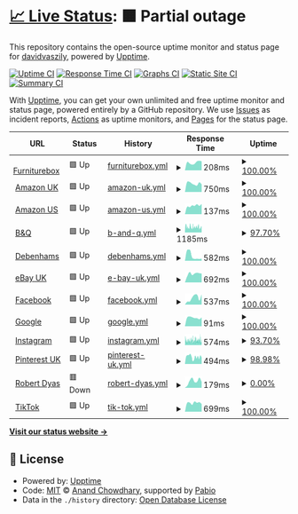 # [📈 Live Status](https://https://www.furniturebox.co.uk): <!--live status--> **🟧 Partial outage**

This repository contains the open-source uptime monitor and status page for [davidvaszily](https://https://www.furniturebox.co.uk), powered by [Upptime](https://github.com/upptime/upptime).

[![Uptime CI](https://github.com/davidvaszily/up/workflows/Uptime%20CI/badge.svg)](https://github.com/davidvaszily/up/actions?query=workflow%3A%22Uptime+CI%22)
[![Response Time CI](https://github.com/davidvaszily/up/workflows/Response%20Time%20CI/badge.svg)](https://github.com/davidvaszily/up/actions?query=workflow%3A%22Response+Time+CI%22)
[![Graphs CI](https://github.com/davidvaszily/up/workflows/Graphs%20CI/badge.svg)](https://github.com/davidvaszily/up/actions?query=workflow%3A%22Graphs+CI%22)
[![Static Site CI](https://github.com/davidvaszily/up/workflows/Static%20Site%20CI/badge.svg)](https://github.com/davidvaszily/up/actions?query=workflow%3A%22Static+Site+CI%22)
[![Summary CI](https://github.com/davidvaszily/up/workflows/Summary%20CI/badge.svg)](https://github.com/davidvaszily/up/actions?query=workflow%3A%22Summary+CI%22)

With [Upptime](https://upptime.js.org), you can get your own unlimited and free uptime monitor and status page, powered entirely by a GitHub repository. We use [Issues](https://github.com/davidvaszily/up/issues) as incident reports, [Actions](https://github.com/davidvaszily/up/actions) as uptime monitors, and [Pages](https://https://www.furniturebox.co.uk) for the status page.

<!--start: status pages-->
<!-- This summary is generated by Upptime (https://github.com/upptime/upptime) -->
<!-- Do not edit this manually, your changes will be overwritten -->
<!-- prettier-ignore -->
| URL | Status | History | Response Time | Uptime |
| --- | ------ | ------- | ------------- | ------ |
| <img alt="" src="https://icons.duckduckgo.com/ip3/www.furniturebox.co.uk.ico" height="13"> [Furniturebox](https://www.furniturebox.co.uk) | 🟩 Up | [furniturebox.yml](https://github.com/davidvaszily/up/commits/HEAD/history/furniturebox.yml) | <details><summary><img alt="Response time graph" src="./graphs/furniturebox/response-time-week.png" height="20"> 208ms</summary><br><a href="https://davidvaszily.github.io/up/history/furniturebox"><img alt="Response time 524" src="https://img.shields.io/endpoint?url=https%3A%2F%2Fraw.githubusercontent.com%2Fdavidvaszily%2Fup%2FHEAD%2Fapi%2Ffurniturebox%2Fresponse-time.json"></a><br><a href="https://davidvaszily.github.io/up/history/furniturebox"><img alt="24-hour response time 241" src="https://img.shields.io/endpoint?url=https%3A%2F%2Fraw.githubusercontent.com%2Fdavidvaszily%2Fup%2FHEAD%2Fapi%2Ffurniturebox%2Fresponse-time-day.json"></a><br><a href="https://davidvaszily.github.io/up/history/furniturebox"><img alt="7-day response time 208" src="https://img.shields.io/endpoint?url=https%3A%2F%2Fraw.githubusercontent.com%2Fdavidvaszily%2Fup%2FHEAD%2Fapi%2Ffurniturebox%2Fresponse-time-week.json"></a><br><a href="https://davidvaszily.github.io/up/history/furniturebox"><img alt="30-day response time 209" src="https://img.shields.io/endpoint?url=https%3A%2F%2Fraw.githubusercontent.com%2Fdavidvaszily%2Fup%2FHEAD%2Fapi%2Ffurniturebox%2Fresponse-time-month.json"></a><br><a href="https://davidvaszily.github.io/up/history/furniturebox"><img alt="1-year response time 524" src="https://img.shields.io/endpoint?url=https%3A%2F%2Fraw.githubusercontent.com%2Fdavidvaszily%2Fup%2FHEAD%2Fapi%2Ffurniturebox%2Fresponse-time-year.json"></a></details> | <details><summary><a href="https://davidvaszily.github.io/up/history/furniturebox">100.00%</a></summary><a href="https://davidvaszily.github.io/up/history/furniturebox"><img alt="All-time uptime 100.00%" src="https://img.shields.io/endpoint?url=https%3A%2F%2Fraw.githubusercontent.com%2Fdavidvaszily%2Fup%2FHEAD%2Fapi%2Ffurniturebox%2Fuptime.json"></a><br><a href="https://davidvaszily.github.io/up/history/furniturebox"><img alt="24-hour uptime 100.00%" src="https://img.shields.io/endpoint?url=https%3A%2F%2Fraw.githubusercontent.com%2Fdavidvaszily%2Fup%2FHEAD%2Fapi%2Ffurniturebox%2Fuptime-day.json"></a><br><a href="https://davidvaszily.github.io/up/history/furniturebox"><img alt="7-day uptime 100.00%" src="https://img.shields.io/endpoint?url=https%3A%2F%2Fraw.githubusercontent.com%2Fdavidvaszily%2Fup%2FHEAD%2Fapi%2Ffurniturebox%2Fuptime-week.json"></a><br><a href="https://davidvaszily.github.io/up/history/furniturebox"><img alt="30-day uptime 100.00%" src="https://img.shields.io/endpoint?url=https%3A%2F%2Fraw.githubusercontent.com%2Fdavidvaszily%2Fup%2FHEAD%2Fapi%2Ffurniturebox%2Fuptime-month.json"></a><br><a href="https://davidvaszily.github.io/up/history/furniturebox"><img alt="1-year uptime 100.00%" src="https://img.shields.io/endpoint?url=https%3A%2F%2Fraw.githubusercontent.com%2Fdavidvaszily%2Fup%2FHEAD%2Fapi%2Ffurniturebox%2Fuptime-year.json"></a></details>
| <img alt="" src="https://icons.duckduckgo.com/ip3/www.amazon.co.uk.ico" height="13"> [Amazon UK](https://www.amazon.co.uk) | 🟩 Up | [amazon-uk.yml](https://github.com/davidvaszily/up/commits/HEAD/history/amazon-uk.yml) | <details><summary><img alt="Response time graph" src="./graphs/amazon-uk/response-time-week.png" height="20"> 750ms</summary><br><a href="https://davidvaszily.github.io/up/history/amazon-uk"><img alt="Response time 636" src="https://img.shields.io/endpoint?url=https%3A%2F%2Fraw.githubusercontent.com%2Fdavidvaszily%2Fup%2FHEAD%2Fapi%2Famazon-uk%2Fresponse-time.json"></a><br><a href="https://davidvaszily.github.io/up/history/amazon-uk"><img alt="24-hour response time 682" src="https://img.shields.io/endpoint?url=https%3A%2F%2Fraw.githubusercontent.com%2Fdavidvaszily%2Fup%2FHEAD%2Fapi%2Famazon-uk%2Fresponse-time-day.json"></a><br><a href="https://davidvaszily.github.io/up/history/amazon-uk"><img alt="7-day response time 750" src="https://img.shields.io/endpoint?url=https%3A%2F%2Fraw.githubusercontent.com%2Fdavidvaszily%2Fup%2FHEAD%2Fapi%2Famazon-uk%2Fresponse-time-week.json"></a><br><a href="https://davidvaszily.github.io/up/history/amazon-uk"><img alt="30-day response time 702" src="https://img.shields.io/endpoint?url=https%3A%2F%2Fraw.githubusercontent.com%2Fdavidvaszily%2Fup%2FHEAD%2Fapi%2Famazon-uk%2Fresponse-time-month.json"></a><br><a href="https://davidvaszily.github.io/up/history/amazon-uk"><img alt="1-year response time 636" src="https://img.shields.io/endpoint?url=https%3A%2F%2Fraw.githubusercontent.com%2Fdavidvaszily%2Fup%2FHEAD%2Fapi%2Famazon-uk%2Fresponse-time-year.json"></a></details> | <details><summary><a href="https://davidvaszily.github.io/up/history/amazon-uk">100.00%</a></summary><a href="https://davidvaszily.github.io/up/history/amazon-uk"><img alt="All-time uptime 100.00%" src="https://img.shields.io/endpoint?url=https%3A%2F%2Fraw.githubusercontent.com%2Fdavidvaszily%2Fup%2FHEAD%2Fapi%2Famazon-uk%2Fuptime.json"></a><br><a href="https://davidvaszily.github.io/up/history/amazon-uk"><img alt="24-hour uptime 100.00%" src="https://img.shields.io/endpoint?url=https%3A%2F%2Fraw.githubusercontent.com%2Fdavidvaszily%2Fup%2FHEAD%2Fapi%2Famazon-uk%2Fuptime-day.json"></a><br><a href="https://davidvaszily.github.io/up/history/amazon-uk"><img alt="7-day uptime 100.00%" src="https://img.shields.io/endpoint?url=https%3A%2F%2Fraw.githubusercontent.com%2Fdavidvaszily%2Fup%2FHEAD%2Fapi%2Famazon-uk%2Fuptime-week.json"></a><br><a href="https://davidvaszily.github.io/up/history/amazon-uk"><img alt="30-day uptime 100.00%" src="https://img.shields.io/endpoint?url=https%3A%2F%2Fraw.githubusercontent.com%2Fdavidvaszily%2Fup%2FHEAD%2Fapi%2Famazon-uk%2Fuptime-month.json"></a><br><a href="https://davidvaszily.github.io/up/history/amazon-uk"><img alt="1-year uptime 100.00%" src="https://img.shields.io/endpoint?url=https%3A%2F%2Fraw.githubusercontent.com%2Fdavidvaszily%2Fup%2FHEAD%2Fapi%2Famazon-uk%2Fuptime-year.json"></a></details>
| <img alt="" src="https://icons.duckduckgo.com/ip3/www.amazon.com.ico" height="13"> [Amazon US](https://www.amazon.com) | 🟩 Up | [amazon-us.yml](https://github.com/davidvaszily/up/commits/HEAD/history/amazon-us.yml) | <details><summary><img alt="Response time graph" src="./graphs/amazon-us/response-time-week.png" height="20"> 137ms</summary><br><a href="https://davidvaszily.github.io/up/history/amazon-us"><img alt="Response time 133" src="https://img.shields.io/endpoint?url=https%3A%2F%2Fraw.githubusercontent.com%2Fdavidvaszily%2Fup%2FHEAD%2Fapi%2Famazon-us%2Fresponse-time.json"></a><br><a href="https://davidvaszily.github.io/up/history/amazon-us"><img alt="24-hour response time 163" src="https://img.shields.io/endpoint?url=https%3A%2F%2Fraw.githubusercontent.com%2Fdavidvaszily%2Fup%2FHEAD%2Fapi%2Famazon-us%2Fresponse-time-day.json"></a><br><a href="https://davidvaszily.github.io/up/history/amazon-us"><img alt="7-day response time 137" src="https://img.shields.io/endpoint?url=https%3A%2F%2Fraw.githubusercontent.com%2Fdavidvaszily%2Fup%2FHEAD%2Fapi%2Famazon-us%2Fresponse-time-week.json"></a><br><a href="https://davidvaszily.github.io/up/history/amazon-us"><img alt="30-day response time 126" src="https://img.shields.io/endpoint?url=https%3A%2F%2Fraw.githubusercontent.com%2Fdavidvaszily%2Fup%2FHEAD%2Fapi%2Famazon-us%2Fresponse-time-month.json"></a><br><a href="https://davidvaszily.github.io/up/history/amazon-us"><img alt="1-year response time 133" src="https://img.shields.io/endpoint?url=https%3A%2F%2Fraw.githubusercontent.com%2Fdavidvaszily%2Fup%2FHEAD%2Fapi%2Famazon-us%2Fresponse-time-year.json"></a></details> | <details><summary><a href="https://davidvaszily.github.io/up/history/amazon-us">100.00%</a></summary><a href="https://davidvaszily.github.io/up/history/amazon-us"><img alt="All-time uptime 100.00%" src="https://img.shields.io/endpoint?url=https%3A%2F%2Fraw.githubusercontent.com%2Fdavidvaszily%2Fup%2FHEAD%2Fapi%2Famazon-us%2Fuptime.json"></a><br><a href="https://davidvaszily.github.io/up/history/amazon-us"><img alt="24-hour uptime 100.00%" src="https://img.shields.io/endpoint?url=https%3A%2F%2Fraw.githubusercontent.com%2Fdavidvaszily%2Fup%2FHEAD%2Fapi%2Famazon-us%2Fuptime-day.json"></a><br><a href="https://davidvaszily.github.io/up/history/amazon-us"><img alt="7-day uptime 100.00%" src="https://img.shields.io/endpoint?url=https%3A%2F%2Fraw.githubusercontent.com%2Fdavidvaszily%2Fup%2FHEAD%2Fapi%2Famazon-us%2Fuptime-week.json"></a><br><a href="https://davidvaszily.github.io/up/history/amazon-us"><img alt="30-day uptime 100.00%" src="https://img.shields.io/endpoint?url=https%3A%2F%2Fraw.githubusercontent.com%2Fdavidvaszily%2Fup%2FHEAD%2Fapi%2Famazon-us%2Fuptime-month.json"></a><br><a href="https://davidvaszily.github.io/up/history/amazon-us"><img alt="1-year uptime 100.00%" src="https://img.shields.io/endpoint?url=https%3A%2F%2Fraw.githubusercontent.com%2Fdavidvaszily%2Fup%2FHEAD%2Fapi%2Famazon-us%2Fuptime-year.json"></a></details>
| <img alt="" src="https://icons.duckduckgo.com/ip3/www.diy.com.ico" height="13"> [B&Q](https://www.diy.com) | 🟩 Up | [b-and-q.yml](https://github.com/davidvaszily/up/commits/HEAD/history/b-and-q.yml) | <details><summary><img alt="Response time graph" src="./graphs/b-and-q/response-time-week.png" height="20"> 1185ms</summary><br><a href="https://davidvaszily.github.io/up/history/b-and-q"><img alt="Response time 1279" src="https://img.shields.io/endpoint?url=https%3A%2F%2Fraw.githubusercontent.com%2Fdavidvaszily%2Fup%2FHEAD%2Fapi%2Fb-and-q%2Fresponse-time.json"></a><br><a href="https://davidvaszily.github.io/up/history/b-and-q"><img alt="24-hour response time 1098" src="https://img.shields.io/endpoint?url=https%3A%2F%2Fraw.githubusercontent.com%2Fdavidvaszily%2Fup%2FHEAD%2Fapi%2Fb-and-q%2Fresponse-time-day.json"></a><br><a href="https://davidvaszily.github.io/up/history/b-and-q"><img alt="7-day response time 1185" src="https://img.shields.io/endpoint?url=https%3A%2F%2Fraw.githubusercontent.com%2Fdavidvaszily%2Fup%2FHEAD%2Fapi%2Fb-and-q%2Fresponse-time-week.json"></a><br><a href="https://davidvaszily.github.io/up/history/b-and-q"><img alt="30-day response time 1199" src="https://img.shields.io/endpoint?url=https%3A%2F%2Fraw.githubusercontent.com%2Fdavidvaszily%2Fup%2FHEAD%2Fapi%2Fb-and-q%2Fresponse-time-month.json"></a><br><a href="https://davidvaszily.github.io/up/history/b-and-q"><img alt="1-year response time 1279" src="https://img.shields.io/endpoint?url=https%3A%2F%2Fraw.githubusercontent.com%2Fdavidvaszily%2Fup%2FHEAD%2Fapi%2Fb-and-q%2Fresponse-time-year.json"></a></details> | <details><summary><a href="https://davidvaszily.github.io/up/history/b-and-q">97.70%</a></summary><a href="https://davidvaszily.github.io/up/history/b-and-q"><img alt="All-time uptime 99.72%" src="https://img.shields.io/endpoint?url=https%3A%2F%2Fraw.githubusercontent.com%2Fdavidvaszily%2Fup%2FHEAD%2Fapi%2Fb-and-q%2Fuptime.json"></a><br><a href="https://davidvaszily.github.io/up/history/b-and-q"><img alt="24-hour uptime 94.80%" src="https://img.shields.io/endpoint?url=https%3A%2F%2Fraw.githubusercontent.com%2Fdavidvaszily%2Fup%2FHEAD%2Fapi%2Fb-and-q%2Fuptime-day.json"></a><br><a href="https://davidvaszily.github.io/up/history/b-and-q"><img alt="7-day uptime 97.70%" src="https://img.shields.io/endpoint?url=https%3A%2F%2Fraw.githubusercontent.com%2Fdavidvaszily%2Fup%2FHEAD%2Fapi%2Fb-and-q%2Fuptime-week.json"></a><br><a href="https://davidvaszily.github.io/up/history/b-and-q"><img alt="30-day uptime 99.06%" src="https://img.shields.io/endpoint?url=https%3A%2F%2Fraw.githubusercontent.com%2Fdavidvaszily%2Fup%2FHEAD%2Fapi%2Fb-and-q%2Fuptime-month.json"></a><br><a href="https://davidvaszily.github.io/up/history/b-and-q"><img alt="1-year uptime 99.72%" src="https://img.shields.io/endpoint?url=https%3A%2F%2Fraw.githubusercontent.com%2Fdavidvaszily%2Fup%2FHEAD%2Fapi%2Fb-and-q%2Fuptime-year.json"></a></details>
| <img alt="" src="https://icons.duckduckgo.com/ip3/www.debenhams.com.ico" height="13"> [Debenhams](https://www.debenhams.com) | 🟩 Up | [debenhams.yml](https://github.com/davidvaszily/up/commits/HEAD/history/debenhams.yml) | <details><summary><img alt="Response time graph" src="./graphs/debenhams/response-time-week.png" height="20"> 582ms</summary><br><a href="https://davidvaszily.github.io/up/history/debenhams"><img alt="Response time 692" src="https://img.shields.io/endpoint?url=https%3A%2F%2Fraw.githubusercontent.com%2Fdavidvaszily%2Fup%2FHEAD%2Fapi%2Fdebenhams%2Fresponse-time.json"></a><br><a href="https://davidvaszily.github.io/up/history/debenhams"><img alt="24-hour response time 252" src="https://img.shields.io/endpoint?url=https%3A%2F%2Fraw.githubusercontent.com%2Fdavidvaszily%2Fup%2FHEAD%2Fapi%2Fdebenhams%2Fresponse-time-day.json"></a><br><a href="https://davidvaszily.github.io/up/history/debenhams"><img alt="7-day response time 582" src="https://img.shields.io/endpoint?url=https%3A%2F%2Fraw.githubusercontent.com%2Fdavidvaszily%2Fup%2FHEAD%2Fapi%2Fdebenhams%2Fresponse-time-week.json"></a><br><a href="https://davidvaszily.github.io/up/history/debenhams"><img alt="30-day response time 527" src="https://img.shields.io/endpoint?url=https%3A%2F%2Fraw.githubusercontent.com%2Fdavidvaszily%2Fup%2FHEAD%2Fapi%2Fdebenhams%2Fresponse-time-month.json"></a><br><a href="https://davidvaszily.github.io/up/history/debenhams"><img alt="1-year response time 692" src="https://img.shields.io/endpoint?url=https%3A%2F%2Fraw.githubusercontent.com%2Fdavidvaszily%2Fup%2FHEAD%2Fapi%2Fdebenhams%2Fresponse-time-year.json"></a></details> | <details><summary><a href="https://davidvaszily.github.io/up/history/debenhams">100.00%</a></summary><a href="https://davidvaszily.github.io/up/history/debenhams"><img alt="All-time uptime 100.00%" src="https://img.shields.io/endpoint?url=https%3A%2F%2Fraw.githubusercontent.com%2Fdavidvaszily%2Fup%2FHEAD%2Fapi%2Fdebenhams%2Fuptime.json"></a><br><a href="https://davidvaszily.github.io/up/history/debenhams"><img alt="24-hour uptime 100.00%" src="https://img.shields.io/endpoint?url=https%3A%2F%2Fraw.githubusercontent.com%2Fdavidvaszily%2Fup%2FHEAD%2Fapi%2Fdebenhams%2Fuptime-day.json"></a><br><a href="https://davidvaszily.github.io/up/history/debenhams"><img alt="7-day uptime 100.00%" src="https://img.shields.io/endpoint?url=https%3A%2F%2Fraw.githubusercontent.com%2Fdavidvaszily%2Fup%2FHEAD%2Fapi%2Fdebenhams%2Fuptime-week.json"></a><br><a href="https://davidvaszily.github.io/up/history/debenhams"><img alt="30-day uptime 100.00%" src="https://img.shields.io/endpoint?url=https%3A%2F%2Fraw.githubusercontent.com%2Fdavidvaszily%2Fup%2FHEAD%2Fapi%2Fdebenhams%2Fuptime-month.json"></a><br><a href="https://davidvaszily.github.io/up/history/debenhams"><img alt="1-year uptime 100.00%" src="https://img.shields.io/endpoint?url=https%3A%2F%2Fraw.githubusercontent.com%2Fdavidvaszily%2Fup%2FHEAD%2Fapi%2Fdebenhams%2Fuptime-year.json"></a></details>
| <img alt="" src="https://icons.duckduckgo.com/ip3/www.ebay.co.uk.ico" height="13"> [eBay UK](https://www.ebay.co.uk) | 🟩 Up | [e-bay-uk.yml](https://github.com/davidvaszily/up/commits/HEAD/history/e-bay-uk.yml) | <details><summary><img alt="Response time graph" src="./graphs/e-bay-uk/response-time-week.png" height="20"> 692ms</summary><br><a href="https://davidvaszily.github.io/up/history/e-bay-uk"><img alt="Response time 772" src="https://img.shields.io/endpoint?url=https%3A%2F%2Fraw.githubusercontent.com%2Fdavidvaszily%2Fup%2FHEAD%2Fapi%2Fe-bay-uk%2Fresponse-time.json"></a><br><a href="https://davidvaszily.github.io/up/history/e-bay-uk"><img alt="24-hour response time 711" src="https://img.shields.io/endpoint?url=https%3A%2F%2Fraw.githubusercontent.com%2Fdavidvaszily%2Fup%2FHEAD%2Fapi%2Fe-bay-uk%2Fresponse-time-day.json"></a><br><a href="https://davidvaszily.github.io/up/history/e-bay-uk"><img alt="7-day response time 692" src="https://img.shields.io/endpoint?url=https%3A%2F%2Fraw.githubusercontent.com%2Fdavidvaszily%2Fup%2FHEAD%2Fapi%2Fe-bay-uk%2Fresponse-time-week.json"></a><br><a href="https://davidvaszily.github.io/up/history/e-bay-uk"><img alt="30-day response time 737" src="https://img.shields.io/endpoint?url=https%3A%2F%2Fraw.githubusercontent.com%2Fdavidvaszily%2Fup%2FHEAD%2Fapi%2Fe-bay-uk%2Fresponse-time-month.json"></a><br><a href="https://davidvaszily.github.io/up/history/e-bay-uk"><img alt="1-year response time 772" src="https://img.shields.io/endpoint?url=https%3A%2F%2Fraw.githubusercontent.com%2Fdavidvaszily%2Fup%2FHEAD%2Fapi%2Fe-bay-uk%2Fresponse-time-year.json"></a></details> | <details><summary><a href="https://davidvaszily.github.io/up/history/e-bay-uk">100.00%</a></summary><a href="https://davidvaszily.github.io/up/history/e-bay-uk"><img alt="All-time uptime 99.98%" src="https://img.shields.io/endpoint?url=https%3A%2F%2Fraw.githubusercontent.com%2Fdavidvaszily%2Fup%2FHEAD%2Fapi%2Fe-bay-uk%2Fuptime.json"></a><br><a href="https://davidvaszily.github.io/up/history/e-bay-uk"><img alt="24-hour uptime 100.00%" src="https://img.shields.io/endpoint?url=https%3A%2F%2Fraw.githubusercontent.com%2Fdavidvaszily%2Fup%2FHEAD%2Fapi%2Fe-bay-uk%2Fuptime-day.json"></a><br><a href="https://davidvaszily.github.io/up/history/e-bay-uk"><img alt="7-day uptime 100.00%" src="https://img.shields.io/endpoint?url=https%3A%2F%2Fraw.githubusercontent.com%2Fdavidvaszily%2Fup%2FHEAD%2Fapi%2Fe-bay-uk%2Fuptime-week.json"></a><br><a href="https://davidvaszily.github.io/up/history/e-bay-uk"><img alt="30-day uptime 100.00%" src="https://img.shields.io/endpoint?url=https%3A%2F%2Fraw.githubusercontent.com%2Fdavidvaszily%2Fup%2FHEAD%2Fapi%2Fe-bay-uk%2Fuptime-month.json"></a><br><a href="https://davidvaszily.github.io/up/history/e-bay-uk"><img alt="1-year uptime 99.98%" src="https://img.shields.io/endpoint?url=https%3A%2F%2Fraw.githubusercontent.com%2Fdavidvaszily%2Fup%2FHEAD%2Fapi%2Fe-bay-uk%2Fuptime-year.json"></a></details>
| <img alt="" src="https://icons.duckduckgo.com/ip3/www.facebook.com.ico" height="13"> [Facebook](https://www.facebook.com) | 🟩 Up | [facebook.yml](https://github.com/davidvaszily/up/commits/HEAD/history/facebook.yml) | <details><summary><img alt="Response time graph" src="./graphs/facebook/response-time-week.png" height="20"> 537ms</summary><br><a href="https://davidvaszily.github.io/up/history/facebook"><img alt="Response time 454" src="https://img.shields.io/endpoint?url=https%3A%2F%2Fraw.githubusercontent.com%2Fdavidvaszily%2Fup%2FHEAD%2Fapi%2Ffacebook%2Fresponse-time.json"></a><br><a href="https://davidvaszily.github.io/up/history/facebook"><img alt="24-hour response time 807" src="https://img.shields.io/endpoint?url=https%3A%2F%2Fraw.githubusercontent.com%2Fdavidvaszily%2Fup%2FHEAD%2Fapi%2Ffacebook%2Fresponse-time-day.json"></a><br><a href="https://davidvaszily.github.io/up/history/facebook"><img alt="7-day response time 537" src="https://img.shields.io/endpoint?url=https%3A%2F%2Fraw.githubusercontent.com%2Fdavidvaszily%2Fup%2FHEAD%2Fapi%2Ffacebook%2Fresponse-time-week.json"></a><br><a href="https://davidvaszily.github.io/up/history/facebook"><img alt="30-day response time 457" src="https://img.shields.io/endpoint?url=https%3A%2F%2Fraw.githubusercontent.com%2Fdavidvaszily%2Fup%2FHEAD%2Fapi%2Ffacebook%2Fresponse-time-month.json"></a><br><a href="https://davidvaszily.github.io/up/history/facebook"><img alt="1-year response time 454" src="https://img.shields.io/endpoint?url=https%3A%2F%2Fraw.githubusercontent.com%2Fdavidvaszily%2Fup%2FHEAD%2Fapi%2Ffacebook%2Fresponse-time-year.json"></a></details> | <details><summary><a href="https://davidvaszily.github.io/up/history/facebook">100.00%</a></summary><a href="https://davidvaszily.github.io/up/history/facebook"><img alt="All-time uptime 99.99%" src="https://img.shields.io/endpoint?url=https%3A%2F%2Fraw.githubusercontent.com%2Fdavidvaszily%2Fup%2FHEAD%2Fapi%2Ffacebook%2Fuptime.json"></a><br><a href="https://davidvaszily.github.io/up/history/facebook"><img alt="24-hour uptime 100.00%" src="https://img.shields.io/endpoint?url=https%3A%2F%2Fraw.githubusercontent.com%2Fdavidvaszily%2Fup%2FHEAD%2Fapi%2Ffacebook%2Fuptime-day.json"></a><br><a href="https://davidvaszily.github.io/up/history/facebook"><img alt="7-day uptime 100.00%" src="https://img.shields.io/endpoint?url=https%3A%2F%2Fraw.githubusercontent.com%2Fdavidvaszily%2Fup%2FHEAD%2Fapi%2Ffacebook%2Fuptime-week.json"></a><br><a href="https://davidvaszily.github.io/up/history/facebook"><img alt="30-day uptime 99.94%" src="https://img.shields.io/endpoint?url=https%3A%2F%2Fraw.githubusercontent.com%2Fdavidvaszily%2Fup%2FHEAD%2Fapi%2Ffacebook%2Fuptime-month.json"></a><br><a href="https://davidvaszily.github.io/up/history/facebook"><img alt="1-year uptime 99.99%" src="https://img.shields.io/endpoint?url=https%3A%2F%2Fraw.githubusercontent.com%2Fdavidvaszily%2Fup%2FHEAD%2Fapi%2Ffacebook%2Fuptime-year.json"></a></details>
| <img alt="" src="https://icons.duckduckgo.com/ip3/www.google.com.ico" height="13"> [Google](https://www.google.com) | 🟩 Up | [google.yml](https://github.com/davidvaszily/up/commits/HEAD/history/google.yml) | <details><summary><img alt="Response time graph" src="./graphs/google/response-time-week.png" height="20"> 91ms</summary><br><a href="https://davidvaszily.github.io/up/history/google"><img alt="Response time 109" src="https://img.shields.io/endpoint?url=https%3A%2F%2Fraw.githubusercontent.com%2Fdavidvaszily%2Fup%2FHEAD%2Fapi%2Fgoogle%2Fresponse-time.json"></a><br><a href="https://davidvaszily.github.io/up/history/google"><img alt="24-hour response time 94" src="https://img.shields.io/endpoint?url=https%3A%2F%2Fraw.githubusercontent.com%2Fdavidvaszily%2Fup%2FHEAD%2Fapi%2Fgoogle%2Fresponse-time-day.json"></a><br><a href="https://davidvaszily.github.io/up/history/google"><img alt="7-day response time 91" src="https://img.shields.io/endpoint?url=https%3A%2F%2Fraw.githubusercontent.com%2Fdavidvaszily%2Fup%2FHEAD%2Fapi%2Fgoogle%2Fresponse-time-week.json"></a><br><a href="https://davidvaszily.github.io/up/history/google"><img alt="30-day response time 148" src="https://img.shields.io/endpoint?url=https%3A%2F%2Fraw.githubusercontent.com%2Fdavidvaszily%2Fup%2FHEAD%2Fapi%2Fgoogle%2Fresponse-time-month.json"></a><br><a href="https://davidvaszily.github.io/up/history/google"><img alt="1-year response time 109" src="https://img.shields.io/endpoint?url=https%3A%2F%2Fraw.githubusercontent.com%2Fdavidvaszily%2Fup%2FHEAD%2Fapi%2Fgoogle%2Fresponse-time-year.json"></a></details> | <details><summary><a href="https://davidvaszily.github.io/up/history/google">100.00%</a></summary><a href="https://davidvaszily.github.io/up/history/google"><img alt="All-time uptime 100.00%" src="https://img.shields.io/endpoint?url=https%3A%2F%2Fraw.githubusercontent.com%2Fdavidvaszily%2Fup%2FHEAD%2Fapi%2Fgoogle%2Fuptime.json"></a><br><a href="https://davidvaszily.github.io/up/history/google"><img alt="24-hour uptime 100.00%" src="https://img.shields.io/endpoint?url=https%3A%2F%2Fraw.githubusercontent.com%2Fdavidvaszily%2Fup%2FHEAD%2Fapi%2Fgoogle%2Fuptime-day.json"></a><br><a href="https://davidvaszily.github.io/up/history/google"><img alt="7-day uptime 100.00%" src="https://img.shields.io/endpoint?url=https%3A%2F%2Fraw.githubusercontent.com%2Fdavidvaszily%2Fup%2FHEAD%2Fapi%2Fgoogle%2Fuptime-week.json"></a><br><a href="https://davidvaszily.github.io/up/history/google"><img alt="30-day uptime 100.00%" src="https://img.shields.io/endpoint?url=https%3A%2F%2Fraw.githubusercontent.com%2Fdavidvaszily%2Fup%2FHEAD%2Fapi%2Fgoogle%2Fuptime-month.json"></a><br><a href="https://davidvaszily.github.io/up/history/google"><img alt="1-year uptime 100.00%" src="https://img.shields.io/endpoint?url=https%3A%2F%2Fraw.githubusercontent.com%2Fdavidvaszily%2Fup%2FHEAD%2Fapi%2Fgoogle%2Fuptime-year.json"></a></details>
| <img alt="" src="https://icons.duckduckgo.com/ip3/www.instagram.com.ico" height="13"> [Instagram](https://www.instagram.com) | 🟩 Up | [instagram.yml](https://github.com/davidvaszily/up/commits/HEAD/history/instagram.yml) | <details><summary><img alt="Response time graph" src="./graphs/instagram/response-time-week.png" height="20"> 574ms</summary><br><a href="https://davidvaszily.github.io/up/history/instagram"><img alt="Response time 589" src="https://img.shields.io/endpoint?url=https%3A%2F%2Fraw.githubusercontent.com%2Fdavidvaszily%2Fup%2FHEAD%2Fapi%2Finstagram%2Fresponse-time.json"></a><br><a href="https://davidvaszily.github.io/up/history/instagram"><img alt="24-hour response time 548" src="https://img.shields.io/endpoint?url=https%3A%2F%2Fraw.githubusercontent.com%2Fdavidvaszily%2Fup%2FHEAD%2Fapi%2Finstagram%2Fresponse-time-day.json"></a><br><a href="https://davidvaszily.github.io/up/history/instagram"><img alt="7-day response time 574" src="https://img.shields.io/endpoint?url=https%3A%2F%2Fraw.githubusercontent.com%2Fdavidvaszily%2Fup%2FHEAD%2Fapi%2Finstagram%2Fresponse-time-week.json"></a><br><a href="https://davidvaszily.github.io/up/history/instagram"><img alt="30-day response time 601" src="https://img.shields.io/endpoint?url=https%3A%2F%2Fraw.githubusercontent.com%2Fdavidvaszily%2Fup%2FHEAD%2Fapi%2Finstagram%2Fresponse-time-month.json"></a><br><a href="https://davidvaszily.github.io/up/history/instagram"><img alt="1-year response time 589" src="https://img.shields.io/endpoint?url=https%3A%2F%2Fraw.githubusercontent.com%2Fdavidvaszily%2Fup%2FHEAD%2Fapi%2Finstagram%2Fresponse-time-year.json"></a></details> | <details><summary><a href="https://davidvaszily.github.io/up/history/instagram">93.70%</a></summary><a href="https://davidvaszily.github.io/up/history/instagram"><img alt="All-time uptime 99.72%" src="https://img.shields.io/endpoint?url=https%3A%2F%2Fraw.githubusercontent.com%2Fdavidvaszily%2Fup%2FHEAD%2Fapi%2Finstagram%2Fuptime.json"></a><br><a href="https://davidvaszily.github.io/up/history/instagram"><img alt="24-hour uptime 97.27%" src="https://img.shields.io/endpoint?url=https%3A%2F%2Fraw.githubusercontent.com%2Fdavidvaszily%2Fup%2FHEAD%2Fapi%2Finstagram%2Fuptime-day.json"></a><br><a href="https://davidvaszily.github.io/up/history/instagram"><img alt="7-day uptime 93.70%" src="https://img.shields.io/endpoint?url=https%3A%2F%2Fraw.githubusercontent.com%2Fdavidvaszily%2Fup%2FHEAD%2Fapi%2Finstagram%2Fuptime-week.json"></a><br><a href="https://davidvaszily.github.io/up/history/instagram"><img alt="30-day uptime 97.40%" src="https://img.shields.io/endpoint?url=https%3A%2F%2Fraw.githubusercontent.com%2Fdavidvaszily%2Fup%2FHEAD%2Fapi%2Finstagram%2Fuptime-month.json"></a><br><a href="https://davidvaszily.github.io/up/history/instagram"><img alt="1-year uptime 99.72%" src="https://img.shields.io/endpoint?url=https%3A%2F%2Fraw.githubusercontent.com%2Fdavidvaszily%2Fup%2FHEAD%2Fapi%2Finstagram%2Fuptime-year.json"></a></details>
| <img alt="" src="https://icons.duckduckgo.com/ip3/www.pinterest.co.uk.ico" height="13"> [Pinterest UK](https://www.pinterest.co.uk) | 🟩 Up | [pinterest-uk.yml](https://github.com/davidvaszily/up/commits/HEAD/history/pinterest-uk.yml) | <details><summary><img alt="Response time graph" src="./graphs/pinterest-uk/response-time-week.png" height="20"> 494ms</summary><br><a href="https://davidvaszily.github.io/up/history/pinterest-uk"><img alt="Response time 492" src="https://img.shields.io/endpoint?url=https%3A%2F%2Fraw.githubusercontent.com%2Fdavidvaszily%2Fup%2FHEAD%2Fapi%2Fpinterest-uk%2Fresponse-time.json"></a><br><a href="https://davidvaszily.github.io/up/history/pinterest-uk"><img alt="24-hour response time 463" src="https://img.shields.io/endpoint?url=https%3A%2F%2Fraw.githubusercontent.com%2Fdavidvaszily%2Fup%2FHEAD%2Fapi%2Fpinterest-uk%2Fresponse-time-day.json"></a><br><a href="https://davidvaszily.github.io/up/history/pinterest-uk"><img alt="7-day response time 494" src="https://img.shields.io/endpoint?url=https%3A%2F%2Fraw.githubusercontent.com%2Fdavidvaszily%2Fup%2FHEAD%2Fapi%2Fpinterest-uk%2Fresponse-time-week.json"></a><br><a href="https://davidvaszily.github.io/up/history/pinterest-uk"><img alt="30-day response time 484" src="https://img.shields.io/endpoint?url=https%3A%2F%2Fraw.githubusercontent.com%2Fdavidvaszily%2Fup%2FHEAD%2Fapi%2Fpinterest-uk%2Fresponse-time-month.json"></a><br><a href="https://davidvaszily.github.io/up/history/pinterest-uk"><img alt="1-year response time 492" src="https://img.shields.io/endpoint?url=https%3A%2F%2Fraw.githubusercontent.com%2Fdavidvaszily%2Fup%2FHEAD%2Fapi%2Fpinterest-uk%2Fresponse-time-year.json"></a></details> | <details><summary><a href="https://davidvaszily.github.io/up/history/pinterest-uk">98.98%</a></summary><a href="https://davidvaszily.github.io/up/history/pinterest-uk"><img alt="All-time uptime 99.86%" src="https://img.shields.io/endpoint?url=https%3A%2F%2Fraw.githubusercontent.com%2Fdavidvaszily%2Fup%2FHEAD%2Fapi%2Fpinterest-uk%2Fuptime.json"></a><br><a href="https://davidvaszily.github.io/up/history/pinterest-uk"><img alt="24-hour uptime 96.28%" src="https://img.shields.io/endpoint?url=https%3A%2F%2Fraw.githubusercontent.com%2Fdavidvaszily%2Fup%2FHEAD%2Fapi%2Fpinterest-uk%2Fuptime-day.json"></a><br><a href="https://davidvaszily.github.io/up/history/pinterest-uk"><img alt="7-day uptime 98.98%" src="https://img.shields.io/endpoint?url=https%3A%2F%2Fraw.githubusercontent.com%2Fdavidvaszily%2Fup%2FHEAD%2Fapi%2Fpinterest-uk%2Fuptime-week.json"></a><br><a href="https://davidvaszily.github.io/up/history/pinterest-uk"><img alt="30-day uptime 99.70%" src="https://img.shields.io/endpoint?url=https%3A%2F%2Fraw.githubusercontent.com%2Fdavidvaszily%2Fup%2FHEAD%2Fapi%2Fpinterest-uk%2Fuptime-month.json"></a><br><a href="https://davidvaszily.github.io/up/history/pinterest-uk"><img alt="1-year uptime 99.86%" src="https://img.shields.io/endpoint?url=https%3A%2F%2Fraw.githubusercontent.com%2Fdavidvaszily%2Fup%2FHEAD%2Fapi%2Fpinterest-uk%2Fuptime-year.json"></a></details>
| <img alt="" src="https://icons.duckduckgo.com/ip3/www.robertdyas.co.uk.ico" height="13"> [Robert Dyas](https://www.robertdyas.co.uk) | 🟥 Down | [robert-dyas.yml](https://github.com/davidvaszily/up/commits/HEAD/history/robert-dyas.yml) | <details><summary><img alt="Response time graph" src="./graphs/robert-dyas/response-time-week.png" height="20"> 179ms</summary><br><a href="https://davidvaszily.github.io/up/history/robert-dyas"><img alt="Response time 288" src="https://img.shields.io/endpoint?url=https%3A%2F%2Fraw.githubusercontent.com%2Fdavidvaszily%2Fup%2FHEAD%2Fapi%2Frobert-dyas%2Fresponse-time.json"></a><br><a href="https://davidvaszily.github.io/up/history/robert-dyas"><img alt="24-hour response time 157" src="https://img.shields.io/endpoint?url=https%3A%2F%2Fraw.githubusercontent.com%2Fdavidvaszily%2Fup%2FHEAD%2Fapi%2Frobert-dyas%2Fresponse-time-day.json"></a><br><a href="https://davidvaszily.github.io/up/history/robert-dyas"><img alt="7-day response time 179" src="https://img.shields.io/endpoint?url=https%3A%2F%2Fraw.githubusercontent.com%2Fdavidvaszily%2Fup%2FHEAD%2Fapi%2Frobert-dyas%2Fresponse-time-week.json"></a><br><a href="https://davidvaszily.github.io/up/history/robert-dyas"><img alt="30-day response time 157" src="https://img.shields.io/endpoint?url=https%3A%2F%2Fraw.githubusercontent.com%2Fdavidvaszily%2Fup%2FHEAD%2Fapi%2Frobert-dyas%2Fresponse-time-month.json"></a><br><a href="https://davidvaszily.github.io/up/history/robert-dyas"><img alt="1-year response time 288" src="https://img.shields.io/endpoint?url=https%3A%2F%2Fraw.githubusercontent.com%2Fdavidvaszily%2Fup%2FHEAD%2Fapi%2Frobert-dyas%2Fresponse-time-year.json"></a></details> | <details><summary><a href="https://davidvaszily.github.io/up/history/robert-dyas">0.00%</a></summary><a href="https://davidvaszily.github.io/up/history/robert-dyas"><img alt="All-time uptime 56.53%" src="https://img.shields.io/endpoint?url=https%3A%2F%2Fraw.githubusercontent.com%2Fdavidvaszily%2Fup%2FHEAD%2Fapi%2Frobert-dyas%2Fuptime.json"></a><br><a href="https://davidvaszily.github.io/up/history/robert-dyas"><img alt="24-hour uptime 0.00%" src="https://img.shields.io/endpoint?url=https%3A%2F%2Fraw.githubusercontent.com%2Fdavidvaszily%2Fup%2FHEAD%2Fapi%2Frobert-dyas%2Fuptime-day.json"></a><br><a href="https://davidvaszily.github.io/up/history/robert-dyas"><img alt="7-day uptime 0.00%" src="https://img.shields.io/endpoint?url=https%3A%2F%2Fraw.githubusercontent.com%2Fdavidvaszily%2Fup%2FHEAD%2Fapi%2Frobert-dyas%2Fuptime-week.json"></a><br><a href="https://davidvaszily.github.io/up/history/robert-dyas"><img alt="30-day uptime 0.00%" src="https://img.shields.io/endpoint?url=https%3A%2F%2Fraw.githubusercontent.com%2Fdavidvaszily%2Fup%2FHEAD%2Fapi%2Frobert-dyas%2Fuptime-month.json"></a><br><a href="https://davidvaszily.github.io/up/history/robert-dyas"><img alt="1-year uptime 56.53%" src="https://img.shields.io/endpoint?url=https%3A%2F%2Fraw.githubusercontent.com%2Fdavidvaszily%2Fup%2FHEAD%2Fapi%2Frobert-dyas%2Fuptime-year.json"></a></details>
| <img alt="" src="https://icons.duckduckgo.com/ip3/www.tiktok.com.ico" height="13"> [TikTok](https://www.tiktok.com) | 🟩 Up | [tik-tok.yml](https://github.com/davidvaszily/up/commits/HEAD/history/tik-tok.yml) | <details><summary><img alt="Response time graph" src="./graphs/tik-tok/response-time-week.png" height="20"> 699ms</summary><br><a href="https://davidvaszily.github.io/up/history/tik-tok"><img alt="Response time 601" src="https://img.shields.io/endpoint?url=https%3A%2F%2Fraw.githubusercontent.com%2Fdavidvaszily%2Fup%2FHEAD%2Fapi%2Ftik-tok%2Fresponse-time.json"></a><br><a href="https://davidvaszily.github.io/up/history/tik-tok"><img alt="24-hour response time 618" src="https://img.shields.io/endpoint?url=https%3A%2F%2Fraw.githubusercontent.com%2Fdavidvaszily%2Fup%2FHEAD%2Fapi%2Ftik-tok%2Fresponse-time-day.json"></a><br><a href="https://davidvaszily.github.io/up/history/tik-tok"><img alt="7-day response time 699" src="https://img.shields.io/endpoint?url=https%3A%2F%2Fraw.githubusercontent.com%2Fdavidvaszily%2Fup%2FHEAD%2Fapi%2Ftik-tok%2Fresponse-time-week.json"></a><br><a href="https://davidvaszily.github.io/up/history/tik-tok"><img alt="30-day response time 639" src="https://img.shields.io/endpoint?url=https%3A%2F%2Fraw.githubusercontent.com%2Fdavidvaszily%2Fup%2FHEAD%2Fapi%2Ftik-tok%2Fresponse-time-month.json"></a><br><a href="https://davidvaszily.github.io/up/history/tik-tok"><img alt="1-year response time 601" src="https://img.shields.io/endpoint?url=https%3A%2F%2Fraw.githubusercontent.com%2Fdavidvaszily%2Fup%2FHEAD%2Fapi%2Ftik-tok%2Fresponse-time-year.json"></a></details> | <details><summary><a href="https://davidvaszily.github.io/up/history/tik-tok">100.00%</a></summary><a href="https://davidvaszily.github.io/up/history/tik-tok"><img alt="All-time uptime 99.99%" src="https://img.shields.io/endpoint?url=https%3A%2F%2Fraw.githubusercontent.com%2Fdavidvaszily%2Fup%2FHEAD%2Fapi%2Ftik-tok%2Fuptime.json"></a><br><a href="https://davidvaszily.github.io/up/history/tik-tok"><img alt="24-hour uptime 100.00%" src="https://img.shields.io/endpoint?url=https%3A%2F%2Fraw.githubusercontent.com%2Fdavidvaszily%2Fup%2FHEAD%2Fapi%2Ftik-tok%2Fuptime-day.json"></a><br><a href="https://davidvaszily.github.io/up/history/tik-tok"><img alt="7-day uptime 100.00%" src="https://img.shields.io/endpoint?url=https%3A%2F%2Fraw.githubusercontent.com%2Fdavidvaszily%2Fup%2FHEAD%2Fapi%2Ftik-tok%2Fuptime-week.json"></a><br><a href="https://davidvaszily.github.io/up/history/tik-tok"><img alt="30-day uptime 100.00%" src="https://img.shields.io/endpoint?url=https%3A%2F%2Fraw.githubusercontent.com%2Fdavidvaszily%2Fup%2FHEAD%2Fapi%2Ftik-tok%2Fuptime-month.json"></a><br><a href="https://davidvaszily.github.io/up/history/tik-tok"><img alt="1-year uptime 99.99%" src="https://img.shields.io/endpoint?url=https%3A%2F%2Fraw.githubusercontent.com%2Fdavidvaszily%2Fup%2FHEAD%2Fapi%2Ftik-tok%2Fuptime-year.json"></a></details>

<!--end: status pages-->

[**Visit our status website →**](https://davidvaszily.github.io/up/)

## 📄 License

- Powered by: [Upptime](https://github.com/upptime/upptime)
- Code: [MIT](./LICENSE) © [Anand Chowdhary](https://anandchowdhary.com), supported by [Pabio](https://pabio.com)
- Data in the `./history` directory: [Open Database License](https://opendatacommons.org/licenses/odbl/1-0/)
